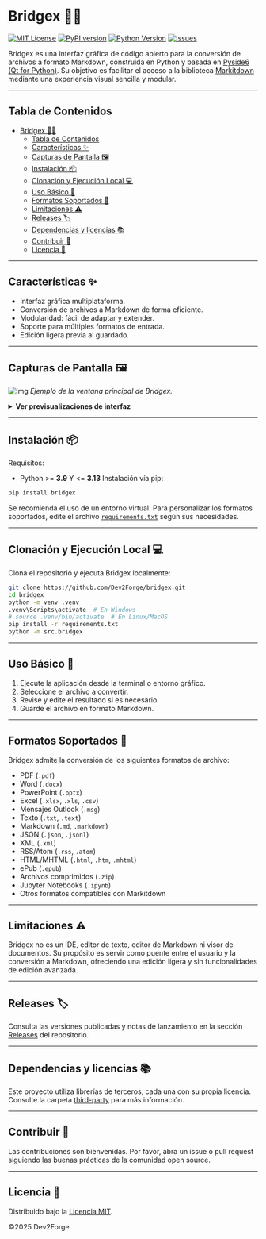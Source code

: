 # Bridgex 🌉🐍

[![MIT License](https://img.shields.io/badge/license-MIT-blue.svg)](./LICENSE)
[![PyPI version](https://img.shields.io/pypi/v/bridgex-md.svg)](https://pypi.org/project/bridgex-md/)
[![Python Version](https://img.shields.io/badge/python-3.9%20|%203.10%20|%203.11%20|%203.12%20|%203.13-blue.svg)](https://www.python.org/downloads/)
[![Issues](https://img.shields.io/github/issues/Dev2Forge/bridgex)](https://github.com/Dev2Forge/bridgex/issues)

Bridgex es una interfaz gráfica de código abierto para la conversión de archivos a formato Markdown, construida en Python y basada en [Pyside6 (Qt for Python)](https://doc.qt.io/qtforpython-6/). Su objetivo es facilitar el acceso a la biblioteca [Markitdown](https://github.com/microsoft/markitdown) mediante una experiencia visual sencilla y modular.

---

## Tabla de Contenidos

- [Bridgex 🌉🐍](#bridgex-)
  - [Tabla de Contenidos](#tabla-de-contenidos)
  - [Características ✨](#características-)
  - [Capturas de Pantalla 🖼️](#capturas-de-pantalla-️)
  - [Instalación 📦](#instalación-)
  - [Clonación y Ejecución Local 💻](#clonación-y-ejecución-local-)
  - [Uso Básico 🚀](#uso-básico-)
  - [Formatos Soportados 📂](#formatos-soportados-)
  - [Limitaciones ⚠️](#limitaciones-️)
  - [Releases 🏷️](#releases-️)
  - [Dependencias y licencias 📚](#dependencias-y-licencias-)
  - [Contribuir 🤝](#contribuir-)
  - [Licencia 📄](#licencia-)

---

## Características ✨

- Interfaz gráfica multiplataforma.
- Conversión de archivos a Markdown de forma eficiente.
- Modularidad: fácil de adaptar y extender.
- Soporte para múltiples formatos de entrada.
- Edición ligera previa al guardado.

---

## Capturas de Pantalla 🖼️

![img](https://cdn.jsdelivr.net/gh/tutosrive/images-projects-srm-trg@main/dev2forge/pymd/bridgex/preview-1-main.png)
_Ejemplo de la ventana principal de Bridgex._

<details>
<summary><strong>Ver previsualizaciones de interfaz</strong></summary>

<br>

|      Nombre    |     Vista Previa      |
|:----------------:|:---------------------:|
| Abrir Archivo | ![img](https://cdn.jsdelivr.net/gh/tutosrive/images-projects-srm-trg@main/dev2forge/pymd/bridgex/preview-2-openfile.png) |
| Mini Editor | ![img](https://cdn.jsdelivr.net/gh/tutosrive/images-projects-srm-trg@main/dev2forge/pymd/bridgex/preview-3-minieditor.png) |
| Convertir | ![img](https://cdn.jsdelivr.net/gh/tutosrive/images-projects-srm-trg@main/dev2forge/pymd/bridgex/preview-4-convert.png) |
| Cambiar Idioma | ![img](https://cdn.jsdelivr.net/gh/tutosrive/images-projects-srm-trg@main/dev2forge/pymd/bridgex/preview-5-languagechange.png) |

</details>





---

## Instalación 📦

Requisitos:
- Python >= **3.9** Y <= **3.13** 
Instalación vía pip:

```sh
pip install bridgex
```

Se recomienda el uso de un entorno virtual. Para personalizar los formatos soportados, edite el archivo [`requirements.txt`](../requirements.txt) según sus necesidades.

---

## Clonación y Ejecución Local 💻

Clona el repositorio y ejecuta Bridgex localmente:

```sh
git clone https://github.com/Dev2Forge/bridgex.git
cd bridgex
python -m venv .venv
.venv\Scripts\activate  # En Windows
# source .venv/bin/activate  # En Linux/MacOS
pip install -r requirements.txt
python -m src.bridgex
```

---

## Uso Básico 🚀

1. Ejecute la aplicación desde la terminal o entorno gráfico.
2. Seleccione el archivo a convertir.
3. Revise y edite el resultado si es necesario.
4. Guarde el archivo en formato Markdown.

---

## Formatos Soportados 📂

Bridgex admite la conversión de los siguientes formatos de archivo:

- PDF (`.pdf`)
- Word (`.docx`)
- PowerPoint (`.pptx`)
- Excel (`.xlsx`, `.xls`, `.csv`)
- Mensajes Outlook (`.msg`)
- Texto (`.txt`, `.text`)
- Markdown (`.md`, `.markdown`)
- JSON (`.json`, `.jsonl`)
- XML (`.xml`)
- RSS/Atom (`.rss`, `.atom`)
- HTML/MHTML (`.html`, `.htm`, `.mhtml`)
- ePub (`.epub`)
- Archivos comprimidos (`.zip`)
- Jupyter Notebooks (`.ipynb`)
- Otros formatos compatibles con Markitdown

---

## Limitaciones ⚠️

Bridgex no es un IDE, editor de texto, editor de Markdown ni visor de documentos. Su propósito es servir como puente entre el usuario y la conversión a Markdown, ofreciendo una edición ligera y sin funcionalidades de edición avanzada.

---

## Releases 🏷️

Consulta las versiones publicadas y notas de lanzamiento en la sección [Releases](https://github.com/Dev2Forge/bridgex/releases) del repositorio.

---

## Dependencias y licencias 📚

Este proyecto utiliza librerías de terceros, cada una con su propia licencia. Consulte la carpeta [third-party](../third-party/) para más información.

---

## Contribuir 🤝

Las contribuciones son bienvenidas. Por favor, abra un issue o pull request siguiendo las buenas prácticas de la comunidad open source.

---

## Licencia 📄

Distribuido bajo la [Licencia MIT](./LICENSE).

©2025 Dev2Forge